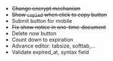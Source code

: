 * ~~Change encrypt mechanism~~
* ~~Show `copied` when click to copy button~~
* Submit button for mobile
* ~~Fix show notice in one-time-document~~
* Delete now button
* Count down to expiration
* Advance editor: tabsize, softtab,...
* Validate expired_at, syntax field
